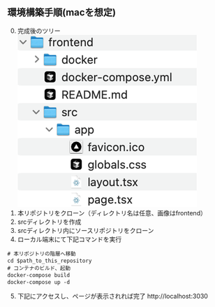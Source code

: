 ## 環境構築手順(macを想定)
0. 完成後のツリー
![](tree.png)
1. 本リポジトリをクローン（ディレクトリ名は任意、画像はfrontend）
2. srcディレクトリを作成
3. srcディレクトリ内にソースリポジトリをクローン
4. ローカル端末にて下記コマンドを実行
``` 
# 本リポジトリの階層へ移動
cd $path_to_this_repository
# コンテナのビルド、起動
docker-compose build
docker-compose up -d
```
5. 下記にアクセスし、ページが表示されれば完了
http://localhost:3030
